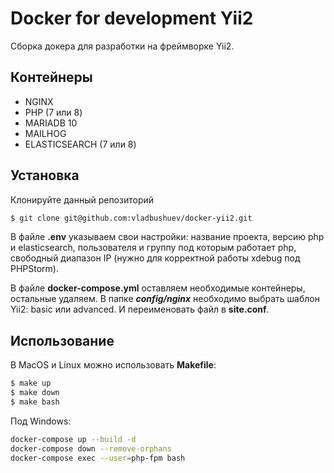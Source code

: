 # Docker for development Yii2
Сборка докера для разработки на фреймворке Yii2.

## Контейнеры
* NGINX
* PHP (7 или 8)
* MARIADB 10
* MAILHOG
* ELASTICSEARCH (7 или 8)

## Установка
Клонируйте данный репозиторий
```bash
$ git clone git@github.com:vladbushuev/docker-yii2.git
```

В файле **.env** указываем свои настройки: название проекта, версию php и elasticsearch, пользователя и группу под которым работает php, свободный диапазон IP (нужно для корректной работы xdebug под PHPStorm).

В файле **docker-compose.yml** оставляем необходимые контейнеры, остальные удаляем. В папке ***config/nginx*** необходимо выбрать шаблон Yii2: basic или advanced. И переименовать файл в **site.conf**.

## Использование
В MacOS и Linux можно использовать **Makefile**:
```bash
$ make up
$ make down
$ make bash
```

Под Windows:
```bash
docker-compose up --build -d
docker-compose down --remove-orphans
docker-compose exec --user=php-fpm bash
```